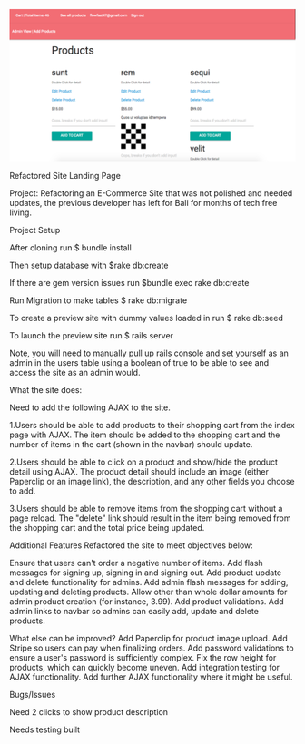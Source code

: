![Ticketing](/img/landing_page.png?raw=true "landing_page")

Refactored Site Landing Page

Project: Refactoring an E-Commerce Site that was not polished and needed updates, the previous developer has left for Bali for months of tech free living.

Project Setup

After cloning run $ bundle install

Then setup database with $rake db:create  

If there are gem version issues run $bundle exec rake db:create

Run Migration to make tables $ rake db:migrate

To create a preview site with dummy values loaded in run $ rake db:seed

To launch the preview site run $ rails server

Note, you will need to manually pull up rails console and set yourself as an admin in the users table using a boolean of true to be able to see and access the site as an admin would.

What the site does:

Need to add the following AJAX to the site.

1.Users should be able to add products to their shopping cart from the index page with AJAX. The item should be added to the shopping cart and the number of items in the cart (shown in the navbar) should update.

2.Users should be able to click on a product and show/hide the product detail using AJAX. The product detail should include an image (either Paperclip or an image link), the description, and any other fields you choose to add.

3.Users should be able to remove items from the shopping cart without a page reload. The "delete" link should result in the item being removed from the shopping cart and the total price being updated.

Additional Features
Refactored the site to meet objectives below:

Ensure that users can't order a negative number of items.
Add flash messages for signing up, signing in and signing out.
Add product update and delete functionality for admins.
Add admin flash messages for adding, updating and deleting products.
Allow other than whole dollar amounts for admin product creation (for instance, 3.99).
Add product validations.
Add admin links to navbar so admins can easily add, update and delete products.

What else can be improved?
Add Paperclip for product image upload.
Add Stripe so users can pay when finalizing orders.
Add password validations to ensure a user's password is sufficiently complex.
Fix the row height for products, which can quickly become uneven.
Add integration testing for AJAX functionality.
Add further AJAX functionality where it might be useful.

Bugs/Issues

Need 2 clicks to show product description

Needs testing built
